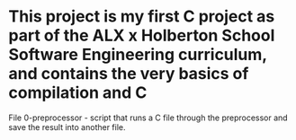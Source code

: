 # This project is my first C project as part of the ALX x Holberton School Software Engineering curriculum, and contains the very basics of compilation and C

File 0-preprocessor - script that runs a C file through the preprocessor and save the result into another file.
